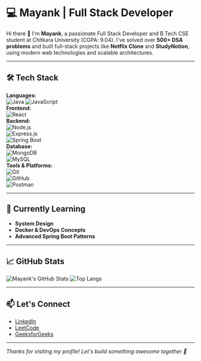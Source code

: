 # 💻 Mayank | Full Stack Developer

Hi there 👋 I'm **Mayank**, a passionate Full Stack Developer and B.Tech CSE student at Chitkara University (CGPA: 9.04). I've solved over **500+ DSA problems** and built full-stack projects like **Netflix Clone** and **StudyNotion**, using modern web technologies and scalable architectures.

---

## 🛠️ Tech Stack

**Languages:**  
![Java](https://img.shields.io/badge/Java-ED8B00?style=flat&logo=java&logoColor=white) 
![JavaScript](https://img.shields.io/badge/JavaScript-F7DF1E?style=flat&logo=javascript&logoColor=black)  
**Frontend:**  
![React](https://img.shields.io/badge/React-20232A?style=flat&logo=react&logoColor=61DAFB)  
**Backend:**  
![Node.js](https://img.shields.io/badge/Node.js-339933?style=flat&logo=nodedotjs&logoColor=white)  
![Express.js](https://img.shields.io/badge/Express.js-000000?style=flat&logo=express&logoColor=white)  
![Spring Boot](https://img.shields.io/badge/Spring%20Boot-6DB33F?style=flat&logo=spring-boot&logoColor=white)  
**Database:**  
![MongoDB](https://img.shields.io/badge/MongoDB-4EA94B?style=flat&logo=mongodb&logoColor=white)  
![MySQL](https://img.shields.io/badge/MySQL-005C84?style=flat&logo=mysql&logoColor=white)  
**Tools & Platforms:**  
![Git](https://img.shields.io/badge/Git-F05032?style=flat&logo=git&logoColor=white)  
![GitHub](https://img.shields.io/badge/GitHub-181717?style=flat&logo=github&logoColor=white)  
![Postman](https://img.shields.io/badge/Postman-FF6C37?style=flat&logo=postman&logoColor=white)  

---

## 🧠 Currently Learning

- **System Design**
- **Docker & DevOps Concepts**
- **Advanced Spring Boot Patterns**

---

## 📈 GitHub Stats

![Mayank's GitHub Stats](https://github-readme-stats.vercel.app/api?username=MAYANK-AGARWAL-123&show_icons=true&theme=radical)
![Top Langs](https://github-readme-stats.vercel.app/api/top-langs/?username=MAYANK-AGARWAL-123&layout=compact&theme=radical)

---

## 📫 Let's Connect

- [LinkedIn](https://www.linkedin.com/in/mayank-agarwal-338b1028b/)
- [LeetCode](https://leetcode.com/u/Mayank1759/)
- [GeeksforGeeks](https://www.geeksforgeeks.org/user/agarwalmayzoy/)
---

_Thanks for visiting my profile! Let's build something awesome together 🚀_
